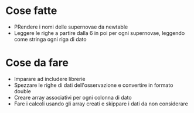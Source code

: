 # Cose fatte
- PRendere i nomi delle supernovae da newtable
- Leggere le righe a partire dalla 6 in poi per ogni supernovae, leggendo come stringa ogni riga di dato

# Cose da fare
- Imparare ad includere librerie
- Spezzare le righe di dati dell'osservazione e convertire in formato double
- Creare array associativi per ogni colonna di dato 
- Fare i calcoli usando gli array creati e skippare i dati da non considerare